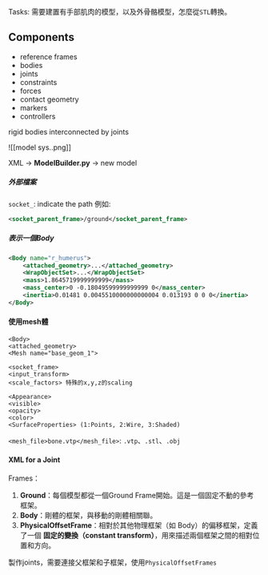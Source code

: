
Tasks: 需要建置有手部肌肉的模型，以及外骨骼模型，怎麼從`STL`轉換。
## Components
- reference frames
- bodies
- joints
- constraints
- forces
- contact geometry
- markers
- controllers

rigid bodies interconnected by joints

![[model sys..png]]

XML -> **ModelBuilder.py** -> new model

##### 外部檔案
 `socket_`: indicate the path
例如: 
```XML
<socket_parent_frame>/ground</socket_parent_frame>
```

##### 表示一個Body
```XML
<Body name="r_humerus">
    <attached_geometry>...</attached_geometry>
    <WrapObjectSet>...</WrapObjectSet>
    <mass>1.8645719999999999</mass>
    <mass_center>0 -0.18049599999999999 0</mass_center>
    <inertia>0.01481 0.0045510000000000004 0.013193 0 0 0</inertia>
</Body>
```

#### 使用mesh體
```
<Body>
<attached_geometry>
<Mesh name="base_geom_1">
```

```
<socket_frame>
<input_transform>
<scale_factors> 特殊的x,y,z的scaling
```

```
<Appearance>
<visible>
<opacity>
<color>
<SurfaceProperties> (1:Points, 2:Wire, 3:Shaded)
```

`<mesh_file>bone.vtp</mesh_file>`: `.vtp`、`.stl`、`.obj`

#### XML for a Joint
Frames：
1. **Ground**：每個模型都從一個Ground Frame開始。這是一個固定不動的參考框架。
2. **Body**：剛體的框架，與移動的剛體相關聯。
3. **PhysicalOffsetFrame**：相對於其他物理框架（如 Body）的偏移框架，定義了一個 **固定的變換（constant transform）**，用來描述兩個框架之間的相對位置和方向。

製作joints，需要連接父框架和子框架，使用`PhysicalOffsetFrames`

#### 
